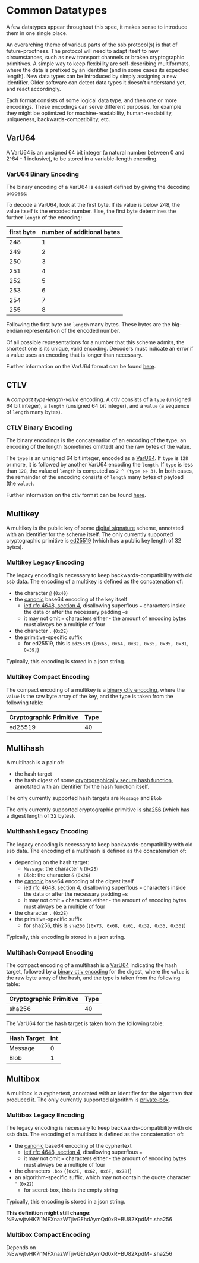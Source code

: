 # Common Datatypes

A few datatypes appear throughout this spec, it makes sense to introduce them in one single place.

An overarching theme of various parts of the ssb protocol(s) is that of future-proofness. The protocol will need to adapt itself to new circumstances, such as new transport channels or broken cryptographic primitives. A simple way to keep flexibility are self-describing multiformats, where the data is prefixed by an identifier (and in some cases its expected length). New data types can be introduced by simply assigning a new identifier. Older software can detect data types it doesn't understand yet, and react accordingly.

Each format consists of some logical data type, and then one or more encodings. These encodings can serve different purposes, for example they might be optimized for machine-readability, human-readability, uniqueness, backwards-compatibility, etc.

## VarU64

A VarU64 is an unsigned 64 bit integer (a natural number between 0 and 2^64 - 1 inclusive), to be stored in a variable-length encoding.

### VarU64 Binary Encoding

The binary encoding of a VarU64 is easiest defined by giving the decoding process:

To decode a VarU64, look at the first byte. If its value is below 248, the value itself is the encoded number. Else, the first byte determines the further `length` of the encoding:

| first byte | number of additional bytes |
|------------|----------------------------|
| 248 | 1 |
| 249 | 2 |
| 250 | 3 |
| 251 | 4 |
| 252 | 5 |
| 253 | 6 |
| 254 | 7 |
| 255 | 8 |

Following the first byte are `length` many bytes. These bytes are the big-endian representation of the encoded number.

Of all possible representations for a number that this scheme admits, the shortest one is its unique, valid encoding. Decoders must indicate an error if a value uses an encoding that is longer than necessary.

Further information on the VarU64 format can be found [here](https://github.com/AljoschaMeyer/varu64-rs).

## CTLV

A *compact type-length-value* encoding. A ctlv consists of a `type` (unsigned 64 bit integer), a `length` (unsigned 64 bit integer), and a `value` (a sequence of `length` many bytes).

### CTLV Binary Encoding

The binary encodings is the concatenation of an encoding of the type, an encoding of the length (sometimes omitted) and the raw bytes of the value.

The `type` is an unsigned 64 bit integer, encoded as a [VarU64](#varu64-binary-encoding). If `type` is `128` or more, it is followed by another VarU64 encoding the `length`. If `type` is less than `128`, the value of `length` is computed as `2 ^ (type >> 3)`. In both cases, the remainder of the encoding consists of `length` many bytes of payload (the `value`).

Further information on the ctlv format can be found [here](https://github.com/AljoschaMeyer/ctlv).

## Multikey

A multikey is the public key of some [digital signature](https://en.wikipedia.org/wiki/Digital_signature) scheme, annotated with an identifier for the scheme itself. The only currently supported cryptographic primitive is [ed25519](http://ed25519.cr.yp.to/) (which has a public key length of 32 bytes).

### Multikey Legacy Encoding

The legacy encoding is necessary to keep backwards-compatibility with old ssb data. The encoding of a multikey is defined as the concatenation of:

- the character `@` (`0x40`)
- the [canonic](https://tools.ietf.org/html/rfc4648#section-3.5) base64 encoding of the key itself
  - [ietf rfc 4648, section 4](https://tools.ietf.org/html/rfc4648#section-4), disallowing superflous `=` characters inside the data or after the necessary padding `=`s
  - it may not omit `=` characters either - the amount of encoding bytes must always be a multiple of four
- the character `.` (`0x2E`)
- the primitive-specific suffix
  - for ed25519, this is `ed25519` (`[0x65, 0x64, 0x32, 0x35, 0x35, 0x31, 0x39]`)

Typically, this encoding is stored in a json string.

### Multikey Compact Encoding

The compact encoding of a multikey is a [binary ctlv encoding](#ctlv-binary-encoding), where the `value` is the raw byte array of the key, and the type is taken from the following table:

| Cryptographic Primitive | Type |
|-------------------------|------|
| ed25519                 | 40   |

## Multihash

A multihash is a pair of:

- the hash target
- the hash digest of some [cryptographically secure hash function](https://en.wikipedia.org/wiki/Cryptographic_hash_function), annotated with an identifier for the hash function itself.

The only currently supported hash targets are `Message` and `Blob`

The only currently supported cryptographic primitive is [sha256](https://en.wikipedia.org/wiki/SHA-2) (which has a digest length of 32 bytes).

### Multihash Legacy Encoding

The legacy encoding is necessary to keep backwards-compatibility with old ssb data. The encoding of a multihash is defined as the concatenation of:

- depending on the hash target:
  - `Message`: the character `%` (`0x25`)
  - `Blob`: the character `&` (`0x26`)
- the [canonic](https://tools.ietf.org/html/rfc4648#section-3.5) base64 encoding of the digest itself
  - [ietf rfc 4648, section 4](https://tools.ietf.org/html/rfc4648#section-4), disallowing superflous `=` characters inside the data or after the necessary padding `=`s
  - it may not omit `=` characters either - the amount of encoding bytes must always be a multiple of four
- the character `.` (`0x2E`)
- the primitive-specific suffix
  - for sha256, this is `sha256` (`[0x73, 0x68, 0x61, 0x32, 0x35, 0x36]`)

Typically, this encoding is stored in a json string.

### Multihash Compact Encoding

The compact encoding of a multihash is a [VarU64](#varu64-binary-encoding) indicating the hash target, followed by a [binary ctlv encoding](#ctlv-binary-encoding) for the digest, where the `value` is the raw byte array of the hash, and the type is taken from the following table:

| Cryptographic Primitive | Type |
|-------------------------|------|
| sha256                  | 40   |

The VarU64 for the hash target is taken from the following table:

| Hash Target | Int |
|-------------|-----|
| Message     | 0   |
| Blob        | 1   |

## Multibox

A multibox is a cyphertext, annotated with an identifier for the algorithm that produced it. The only currently supported algorithm is [private-box](https://ssbc.github.io/scuttlebutt-protocol-guide/#private-messages).

### Multibox Legacy Encoding

The legacy encoding is necessary to keep backwards-compatibility with old ssb data. The encoding of a multibox is defined as the concatenation of:

- the [canonic](https://tools.ietf.org/html/rfc4648#section-3.5) base64 encoding of the cyphertext
  - [ietf rfc 4648, section 4](https://tools.ietf.org/html/rfc4648#section-4), disallowing superflous `=`
  - it may not omit `=` characters either - the amount of encoding bytes must always be a multiple of four
- the characters `.box` (`[0x2E, 0x62, 0x6F, 0x78]`)
- an algorithm-specific suffix, which may not contain the quote character `"` (`0x22`)
  - for secret-box, this is the empty string

Typically, this encoding is stored in a json string.

**This definition might still change**: %EwwjtvHK7i1MFXnazWTjivGEhdAymQd0xR+BU82XpdM=.sha256

### Multibox Compact Encoding

Depends on %EwwjtvHK7i1MFXnazWTjivGEhdAymQd0xR+BU82XpdM=.sha256

